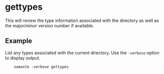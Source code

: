 
# gettypes

This will review the type information associated with the 
directory as well as the major/minor version number if available.

## Example

List any types associated with the current directory. Use the `-verbose`
option to display output.

```
    namaste -verbose gettypes
```

